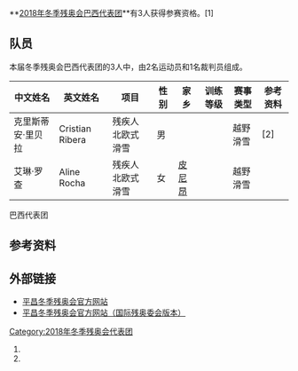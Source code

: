 **[2018年冬季残奥会巴西代表团](https://zh.wikipedia.org/wiki/2018年冬季残奥会 "wikilink")**有3人获得参赛资格。\[1\]

## 队员

本届冬季残奥会巴西代表团的3人中，由2名运动员和1名裁判员组成。

| 中文姓名      | 英文姓名            | 项目       | 性别 | 家乡                                                            | 训练等级 | 赛事类型 | 参考资料  |
| --------- | --------------- | -------- | -- | ------------------------------------------------------------- | ---- | ---- | ----- |
| 克里斯蒂安·里贝拉 | Cristian Ribera | 残疾人北欧式滑雪 | 男  |                                                               |      | 越野滑雪 | \[2\] |
| 艾琳·罗查     | Aline Rocha     | 残疾人北欧式滑雪 | 女  | [皮尼昂](https://zh.wikipedia.org/wiki/皮尼昂_\(塞尔希培州\) "wikilink") |      | 越野滑雪 |       |

巴西代表团

## 参考资料

## 外部链接

  - [平昌冬季残奥会官方网站](https://www.pyeongchang2018.com/en/paralympics/index)
  - [平昌冬季残奥会官方网站（国际残奥委会版本）](https://www.paralympic.org/pyeongchang-2018)

[Category:2018年冬季残奥会代表团](https://zh.wikipedia.org/wiki/Category:2018年冬季残奥会代表团 "wikilink")

1.
2.